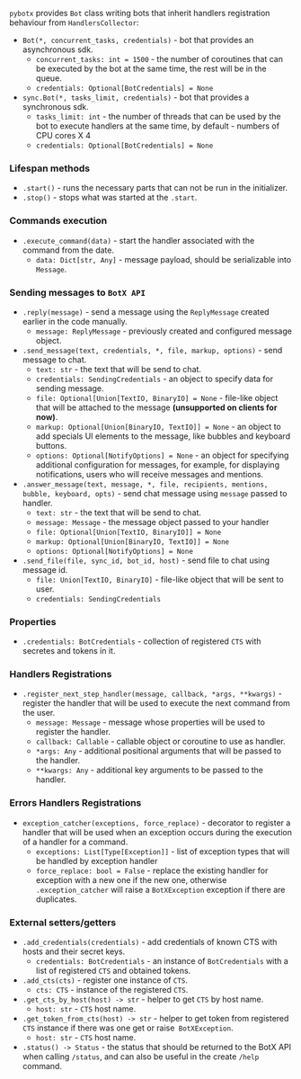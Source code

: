 `pybotx` provides `Bot` class writing bots that inherit handlers registration behaviour from `HandlersCollector`:

* `Bot(*, concurrent_tasks, credentials)` - bot that provides an asynchronous sdk.
    * `concurrent_tasks: int = 1500` - the number of coroutines that can be executed by the bot at the same time, the rest will be in the queue.
    * `credentials: Optional[BotCredentials] = None`
* `sync.Bot(*, tasks_limit, credentials)` - bot that provides a synchronous sdk.
    * `tasks_limit: int` - the number of threads that can be used by the bot to execute handlers at the same time, by default - numbers of CPU cores X 4
    * `credentials: Optional[BotCredentials] = None`
    
### Lifespan methods
* `.start()` - runs the necessary parts that can not be run in the initializer.
* `.stop()` -  stops what was started at the `.start`.

### Commands execution
* `.execute_command(data)` - start the handler associated with the command from the date.
    * `data: Dict[str, Any]` - message payload, should be serializable into `Message`.
    
### Sending messages to `BotX API`
* `.reply(message)` - send a message using the `ReplyMessage` created earlier in the code manually.
    * `message: ReplyMessage` - previously created and configured message object.
* `.send_message(text, credentials, *, file, markup, options)` - send message to chat.
    * `text: str` - the text that will be send to chat.
    * `credentials: SendingCredentials` - an object to specify data for sending message.
    * `file: Optional[Union[TextIO, BinaryIO] = None` - file-like object that will be attached to the message <b>(unsupported on clients for now)</b>.
    * `markup: Optional[Union[BinaryIO, TextIO]] = None` - an object to add specials UI elements to the message, like bubbles and keyboard buttons.
    * `options: Optional[NotifyOptions] = None` - an object for specifying additional configuration for messages, for example, 
for displaying notifications, users who will receive messages and mentions.
* `.answer_message(text, message, *, file, recipients, mentions, bubble, keyboard, opts)` - send chat message using `message` passed to handler.
    * `text: str` - the text that will be send to chat.
    * `message: Message` - the message object passed to your handler
    * `file: Optional[Union[TextIO, BinaryIO]] = None`
    * `markup: Optional[Union[BinaryIO, TextIO]] = None`
    * `options: Optional[NotifyOptions] = None`
* `.send_file(file, sync_id, bot_id, host)` - send file to chat using message id.
    * `file: Union[TextIO, BinaryIO]` - file-like object that will be sent to user.
    * `credentials: SendingCredentials`

### Properties

* `.credentials: BotCredentials` - collection of registered `CTS` with secretes and tokens in it.

### Handlers Registrations
* `.register_next_step_handler(message, callback, *args, **kwargs)` - register the handler that will be used to execute the next command from the user.
    * `message: Message` - message whose properties will be used to register the handler.
    * `callback: Callable` - callable object or coroutine to use as handler.
    * `*args: Any` - additional positional arguments that will be passed to the handler.
    * `**kwargs: Any` - additional key arguments to be passed to the handler.

### Errors Handlers Registrations
* `exception_catcher(exceptions, force_replace)` - decorator to register a handler that will be used when an exception occurs during 
the execution of a handler for a command.
    * `exceptions: List[Type[Exception]]` - list of exception types that will be handled by exception handler
    * `force_replace: bool = False` - replace the existing handler for exception with a new one if the new one, 
otherwise `.exception_catcher` will raise a `BotXException` exception if there are duplicates.

### External setters/getters
* `.add_credentials(credentials)` - add credentials of known CTS with hosts and their secret keys.
    * `credentials: BotCredentials` - an instance of `BotCredentials` with a list of registered `CTS` and obtained tokens.
* `.add_cts(cts)` - register one instance of `CTS`.
    * `cts: CTS` - instance of the registered `CTS`.
* `.get_cts_by_host(host) -> str` - helper to get `CTS` by host name.
    * `host: str` - `CTS` host name.
* `.get_token_from_cts(host) -> str` - helper to get token from registered `CTS` instance if there was one get or raise` BotXException`.
    * `host: str` - `CTS` host name.
* `.status() -> Status` - the status that should be returned to the BotX API when calling `/status`, and can also be useful in the create `/help` command.
